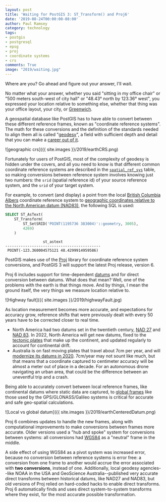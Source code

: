 ```yaml
---
layout: post
title: 'Waiting for PostGIS 3: ST_Transform() and Proj6'
date: '2019-08-24T00:00:00-08:00'
author: Paul Ramsey
category: technology
tags:
- postgis
- postgresql
- epsg
- proj
- coordinate systems
- crs
comments: True
image: "2019/waiting.jpg"
---
```


Where are you? Go ahead and figure out your answer, I'll wait.

No matter what your answer, whether you said "sitting in my office chair" or "500 meters south-west of city hall" or "48.43° north by 123.36° west", you expressed your location relative to something else, whether that thing was your office layout, your city, or [Greenwich](https://en.wikipedia.org/wiki/Prime_meridian_(Greenwich)).

A geospatial database like PostGIS has to have able to convert between these different reference frames, known as "coordinate reference systems". The math for these conversions and the definition of the standards needed to align them all is called "[geodesy](https://en.wikipedia.org/wiki/Geodesy)", a field with sufficient depth and detail that you can make a [career out of it](https://oceanservice.noaa.gov/facts/geodesist.html).

![geographic crs]({{ site.images }}/2019/earthCRS.png)

Fortunately for users of PostGIS, most of the complexity of geodesy is hidden under the covers, and all you need to know is that different common coordinate reference systems are described in the [`spatial_ref_sys`](https://postgis.net/docs/using_postgis_dbmanagement.html#spatial_ref_sys) table, so making conversions between reference system involves knowing just two numbers: the `srid` (spatial reference id) of your source reference system, and the `srid` of your target system.

For example, to convert (and display) a point from the local [British Columbia Albers](http://epsg.io/3005) coordinate reference system to [geographic coordinates relative to the North American datum (NAD83)](http://epsg.io/4269), the following SQL is used:

```sql
SELECT ST_AsText(
    ST_Transform(
        ST_SetSRID('POINT(1195736 383004)'::geometry, 3005),
        4269)
    )
```

```
                 st_astext                 
-------------------------------------------
 POINT(-123.360004575121 48.4299914959586)
```

PostGIS makes use of the [Proj](https://proj.org/) library for coordinate reference system conversions, and PostGIS 3 will support the latest Proj release, version 6. 

Proj 6 includes support for time-dependent [datums](https://www.icsm.gov.au/education/fundamentals-mapping/datums/datums-explained-more-detail) and for direct conversion between datums. What does that mean? Well, one of the problems with the earth is that things move. And by things, I mean the ground itself, the very things we measure location relative to.

![Highway fault]({{ site.images }}/2019/highwayFault.jpg)

As location measurement becomes more accurate, and expectations for accuracy grow, reference shifts that were previously dealt with every 50 years have to be corrected closer to real time.

* North America had two datums set in the twentieth century, [NAD 27](https://en.wikipedia.org/wiki/North_American_Datum#North_American_Datum_of_1927) and [NAD 83](https://en.wikipedia.org/wiki/North_American_Datum#North_American_Datum_of_1983). In 2022, North America will get new datums, fixed to the [tectonic plates](https://www.ngs.noaa.gov/datums/newdatums/naming-convention.shtml) that make up the continent, and updated regularly to account for continental drift.
* Australia is on fast moving plates that travel about 7cm per year, and will [modernize its datums in 2020](https://www.ga.gov.au/scientific-topics/positioning-navigation/datum-modernisation). 7cm/year may not sount like much, but that means that a coordinate captured to centimeter accuracy will be almost a meter out of place in a decade. For an autonomous drone navigating an urban area, that could be the difference between an uneventful trip and a crash.

Being able to accurately convert between local reference frames, like continental datums where static data are captured, to [global frames](https://en.wikipedia.org/wiki/World_Geodetic_System) like those used by the GPS/GLONASS/Galileo systems is critical for accurate and safe geo-spatial calculations. 

![Local vs global datum]({{ site.images }}/2019/earthCenteredDatum.png)

Proj 6 combines updates to handle the new frames, along with computational improvements to make conversions between frames more accurate. Older versions used a "hub and spoke" system for conversions between systems: all conversions had [WGS84](https://en.wikipedia.org/wiki/World_Geodetic_System) as a "neutral" frame in the middle. 

A side effect of using WGS84 as a pivot system was increased error, because no conversion between reference systems is error free: a conversion from one frame to another would accrue the error associated with **two conversions**, instead of one. Additionally, local geodesy agencies--like NOAA in the USA and GeoScience Australia--published very accurate direct transforms between historical datums, like NAD27 and NAD83, but old versions of Proj relied on hard-coded hacks to enable direct transforms. Proj 6 automatically finds and uses direct system-to-system transforms where they exist, for the most accurate possible transformation.

